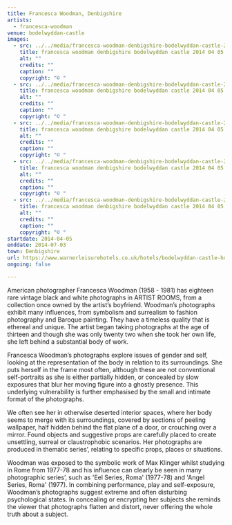 ```yaml
---
title: Francesca Woodman, Denbigshire
artists:
  - francesca-woodman
venue: bodelwyddan-castle
images:
  - src: ../../media/francesca-woodman-denbigshire-bodelwyddan-castle-2014-04-05-0.webp
    title: francesca woodman denbigshire bodelwyddan castle 2014 04 05 0
    alt: ""
    credits: ""
    caption: ""
    copyright: "© "
  - src: ../../media/francesca-woodman-denbigshire-bodelwyddan-castle-2014-04-05-1.webp
    title: francesca woodman denbigshire bodelwyddan castle 2014 04 05 1
    alt: ""
    credits: ""
    caption: ""
    copyright: "© "
  - src: ../../media/francesca-woodman-denbigshire-bodelwyddan-castle-2014-04-05-2.webp
    title: francesca woodman denbigshire bodelwyddan castle 2014 04 05 2
    alt: ""
    credits: ""
    caption: ""
    copyright: "© "
  - src: ../../media/francesca-woodman-denbigshire-bodelwyddan-castle-2014-04-05-3.webp
    title: francesca woodman denbigshire bodelwyddan castle 2014 04 05 3
    alt: ""
    credits: ""
    caption: ""
    copyright: "© "
  - src: ../../media/francesca-woodman-denbigshire-bodelwyddan-castle-2014-04-05-4.webp
    title: francesca woodman denbigshire bodelwyddan castle 2014 04 05 4
    alt: ""
    credits: ""
    caption: ""
    copyright: "© "
startdate: 2014-04-05
enddate: 2014-07-03
town: Denbigshire
url: https://www.warnerleisurehotels.co.uk/hotels/bodelwyddan-castle-hotel
ongoing: false

---
```


American photographer Francesca Woodman (1958 - 1981) has eighteen rare vintage black and white photographs in ARTIST ROOMS, from a collection once owned by the artist’s boyfriend. Woodman’s photographs exhibit many influences, from symbolism and surrealism to fashion photography and Baroque painting. They have a timeless quality that is ethereal and unique. The artist began taking photographs at the age of thirteen and though she was only twenty two when she took her own life, she left behind a substantial body of work.

Francesca Woodman’s photographs explore issues of gender and self, looking at the representation of the body in relation to its surroundings. She puts herself in the frame most often, although these are not conventional self-portraits as she is either partially hidden, or concealed by slow exposures that blur her moving figure into a ghostly presence. This underlying vulnerability is further emphasised by the small and intimate format of the photographs.

We often see her in otherwise deserted interior spaces, where her body seems to merge with its surroundings, covered by sections of peeling wallpaper, half hidden behind the flat plane of a door, or crouching over a mirror. Found objects and suggestive props are carefully placed to create unsettling, surreal or claustrophobic scenarios. Her photographs are produced in thematic series’, relating to specific props, places or situations.

Woodman was exposed to the symbolic work of Max Klinger whilst studying in Rome from 1977-78 and his influence can clearly be seen in many photographic series’, such as 'Eel Series, Roma' (1977-78) and 'Angel Series, Roma' (1977). In combining performance, play and self-exposure, Woodman’s photographs suggest extreme and often disturbing psychological states. In concealing or encrypting her subjects she reminds the viewer that photographs flatten and distort, never offering the whole truth about a subject.